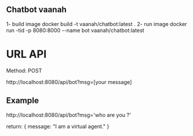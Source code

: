 ## Chatbot vaanah

1- build image
docker build -t vaanah/chatbot:latest .
2- run image
docker run -tid -p 8080:8000 --name bot vaanah/chatbot:latest

# URL API

Method: POST

http://localhost:8080/api/bot?msg=[your message]

## Example

http://localhost:8080/api/bot?msg='who are you ?'

return:
{
message: "I am a virtual agent."
}
